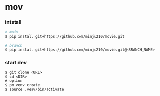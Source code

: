 # mov

### intstall
```bash
# main
$ pip install git+https://github.com/minju210/movie.git

# branch
$ pip install git+https://github.com/minju210/movie.git@<BRANCH_NAME>
```

### start dev
```
$ git clone <URL>
$ cd <DIR>
# option
$ pm venv create
$ source .venv/bin/activate
```

